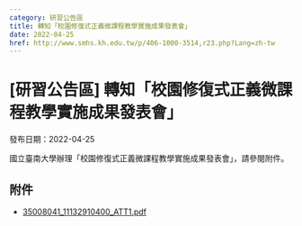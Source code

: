 ```yaml
---
category: 研習公告區
title: 轉知「校園修復式正義微課程教學實施成果發表會」
date: 2022-04-25
href: http://www.smhs.kh.edu.tw/p/406-1000-3514,r23.php?Lang=zh-tw
---
```


# [研習公告區] 轉知「校園修復式正義微課程教學實施成果發表會」

發布日期：2022-04-25

國立臺南大學辦理「校園修復式正義微課程教學實施成果發表會」，請參閱附件。

## 附件

- [35008041_11132910400_ATT1.pdf](https://www.smhs.kh.edu.tw/var/file/0/1000/attach/22/pta_3286_4516595_73626.pdf)
